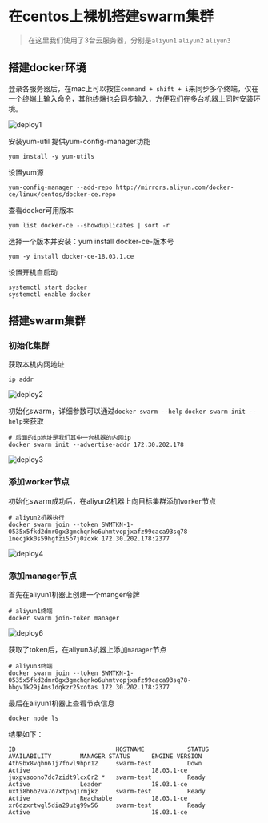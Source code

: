 # 在centos上裸机搭建swarm集群
>在这里我们使用了3台云服务器，分别是`aliyun1` `aliyun2` `aliyun3`

## 搭建docker环境
登录各服务器后，在mac上可以按住`command + shift + i`来同步多个终端，仅在一个终端上输入命令，其他终端也会同步输入，方便我们在多台机器上同时安装环境。

![deploy1](https://raw.githubusercontent.com/kerwin-ly/Blog/main/assets/imgs/deploy1.png)

安装yum-util 提供yum-config-manager功能
```shell
yum install -y yum-utils
```

设置yum源
```shell
yum-config-manager --add-repo http://mirrors.aliyun.com/docker-ce/linux/centos/docker-ce.repo
```

查看docker可用版本
```shell
yum list docker-ce --showduplicates | sort -r
```

选择一个版本并安装：yum install docker-ce-版本号
```
yum -y install docker-ce-18.03.1.ce
```

设置开机自启动
```
systemctl start docker
systemctl enable docker

```

## 搭建swarm集群

### 初始化集群

获取本机内网地址
```
ip addr
```

![deploy2](https://raw.githubusercontent.com/kerwin-ly/Blog/main/assets/imgs/deploy2.png)

初始化swarm，详细参数可以通过`docker swarm --help` `docker swarm init --help`来获取
```
# 后面的ip地址是我们其中一台机器的内网ip
docker swarm init --advertise-addr 172.30.202.178
```

![deploy3](https://raw.githubusercontent.com/kerwin-ly/Blog/main/assets/imgs/deploy3.png)

### 添加worker节点

初始化swarm成功后，在aliyun2机器上向目标集群添加`worker`节点
```
# aliyun2机器执行
docker swarm join --token SWMTKN-1-0535x5fkd2dmr0gx3gmchqnko6uhmtvopjxafz99caca93sq78-1necjkk0s59hgfzi5b7j0zoxk 172.30.202.178:2377
```

![deploy4](https://raw.githubusercontent.com/kerwin-ly/Blog/main/assets/imgs/deploy4.png)

### 添加manager节点

首先在aliyun1机器上创建一个manger令牌
```
# aliyun1终端
docker swarm join-token manager
```
![deploy6](https://raw.githubusercontent.com/kerwin-ly/Blog/main/assets/imgs/deploy6.png)

获取了token后，在aliyun3机器上添加`manager`节点
```
# aliyun3终端
docker swarm join --token SWMTKN-1-0535x5fkd2dmr0gx3gmchqnko6uhmtvopjxafz99caca93sq78-bbgv1k29j4ms1dqkzr25xotas 172.30.202.178:2377
```

最后在aliyun1机器上查看节点信息
```shell
docker node ls
```
结果如下：
```
ID                            HOSTNAME            STATUS              AVAILABILITY        MANAGER STATUS      ENGINE VERSION
4th9bx8vqhn61j7fovl9hpr12     swarm-test          Down                Active                                  18.03.1-ce
juxpvsoono7dc7zidt9lcx0r2 *   swarm-test          Ready               Active              Leader              18.03.1-ce
uxti8h6b2va7o7xtp5q1rmjkz     swarm-test          Ready               Active              Reachable           18.03.1-ce
xr6dzxrtwgl5dia29utg99w56     swarm-test          Ready               Active                                  18.03.1-ce
```
